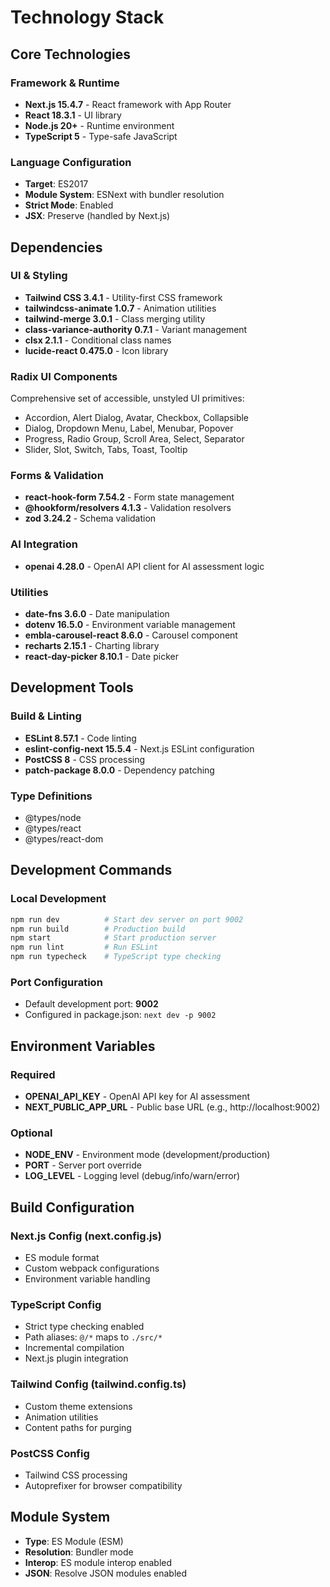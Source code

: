 # Technology Stack

## Core Technologies

### Framework & Runtime
- **Next.js 15.4.7** - React framework with App Router
- **React 18.3.1** - UI library
- **Node.js 20+** - Runtime environment
- **TypeScript 5** - Type-safe JavaScript

### Language Configuration
- **Target**: ES2017
- **Module System**: ESNext with bundler resolution
- **Strict Mode**: Enabled
- **JSX**: Preserve (handled by Next.js)

## Dependencies

### UI & Styling
- **Tailwind CSS 3.4.1** - Utility-first CSS framework
- **tailwindcss-animate 1.0.7** - Animation utilities
- **tailwind-merge 3.0.1** - Class merging utility
- **class-variance-authority 0.7.1** - Variant management
- **clsx 2.1.1** - Conditional class names
- **lucide-react 0.475.0** - Icon library

### Radix UI Components
Comprehensive set of accessible, unstyled UI primitives:
- Accordion, Alert Dialog, Avatar, Checkbox, Collapsible
- Dialog, Dropdown Menu, Label, Menubar, Popover
- Progress, Radio Group, Scroll Area, Select, Separator
- Slider, Slot, Switch, Tabs, Toast, Tooltip

### Forms & Validation
- **react-hook-form 7.54.2** - Form state management
- **@hookform/resolvers 4.1.3** - Validation resolvers
- **zod 3.24.2** - Schema validation

### AI Integration
- **openai 4.28.0** - OpenAI API client for AI assessment logic

### Utilities
- **date-fns 3.6.0** - Date manipulation
- **dotenv 16.5.0** - Environment variable management
- **embla-carousel-react 8.6.0** - Carousel component
- **recharts 2.15.1** - Charting library
- **react-day-picker 8.10.1** - Date picker

## Development Tools

### Build & Linting
- **ESLint 8.57.1** - Code linting
- **eslint-config-next 15.5.4** - Next.js ESLint configuration
- **PostCSS 8** - CSS processing
- **patch-package 8.0.0** - Dependency patching

### Type Definitions
- @types/node
- @types/react
- @types/react-dom

## Development Commands

### Local Development
```bash
npm run dev          # Start dev server on port 9002
npm run build        # Production build
npm start            # Start production server
npm run lint         # Run ESLint
npm run typecheck    # TypeScript type checking
```

### Port Configuration
- Default development port: **9002**
- Configured in package.json: `next dev -p 9002`

## Environment Variables

### Required
- **OPENAI_API_KEY** - OpenAI API key for AI assessment
- **NEXT_PUBLIC_APP_URL** - Public base URL (e.g., http://localhost:9002)

### Optional
- **NODE_ENV** - Environment mode (development/production)
- **PORT** - Server port override
- **LOG_LEVEL** - Logging level (debug/info/warn/error)

## Build Configuration

### Next.js Config (next.config.js)
- ES module format
- Custom webpack configurations
- Environment variable handling

### TypeScript Config
- Strict type checking enabled
- Path aliases: `@/*` maps to `./src/*`
- Incremental compilation
- Next.js plugin integration

### Tailwind Config (tailwind.config.ts)
- Custom theme extensions
- Animation utilities
- Content paths for purging

### PostCSS Config
- Tailwind CSS processing
- Autoprefixer for browser compatibility

## Module System
- **Type**: ES Module (ESM)
- **Resolution**: Bundler mode
- **Interop**: ES module interop enabled
- **JSON**: Resolve JSON modules enabled
